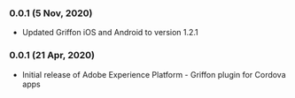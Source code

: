 ### 0.0.1 (5 Nov, 2020)
- Updated Griffon iOS and Android to version 1.2.1

### 0.0.1 (21 Apr, 2020)
- Initial release of Adobe Experience Platform - Griffon plugin for Cordova apps
